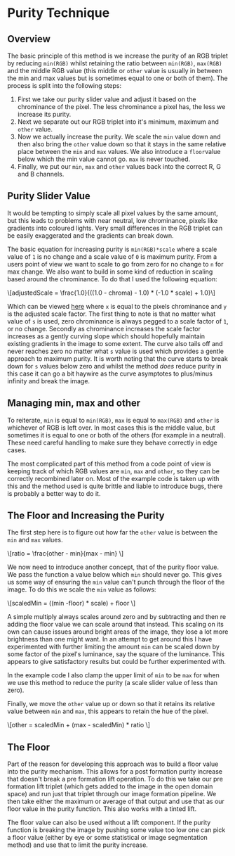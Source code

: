 <script>
MathJax = {
  tex: {
    inlineMath: [['$', '$'], ['\\(', '\\)']]
  }
};
</script>
<script id="MathJax-script" async
  src="https://cdn.jsdelivr.net/npm/mathjax@3/es5/tex-chtml.js">
</script>

# Purity Technique

## Overview
The basic principle of this method is we increase the purity of an RGB triplet
by reducing `min(RGB)` whilst retaining the ratio between `min(RGB)`, `max(RGB)` 
and the middle RGB value (this middle or `other` value is usually in between the
min and max values but is sometimes equal to one or both of them). The process
is split into the following steps:

1. First we take our purity slider value and adjust it based on the chrominance
   of the pixel. The less chrominance a pixel has, the less we increase its 
   purity.
2. Next we separate out our RGB triplet into it's minimum, maximum and `other`
   value.
3. Now we actually increase the purity. We scale the `min` value down and then
   also bring the `other` value down so that it stays in the same relative place
   between the `min` and `max` values. We also introduce a `floor`value below which
   the min value cannot go. `max` is never touched.
4. Finally, we put our `min`, `max` and `other` values back into the correct R,
   G and B channels.

## Purity Slider Value
It would be tempting to simply scale all pixel values by the same amount, but
this leads to problems with near neutral, low chrominance, pixels like gradients
into coloured lights. Very small differences in the RGB triplet can be easily
exaggerated and the gradients can break down. 

The basic equation for increasing purity is `min(RGB)*scale` where a scale value
of `1` is no change and a scale value of `0` is maximum purity. From a users
point of view we want to scale to go from zero for no change to `n` for max
change. We also want to build in some kind of reduction in scaling based around
the chrominance. To do that I used the following equation:

\\[adjustedScale = \frac{1.0}{((1.0 - chroma) - 1.0) * (-1.0 * scale) + 1.0}\\]

Which can be viewed [here](https://www.desmos.com/calculator/f3hl6hm4pq) where
`x` is equal to the pixels chrominance and `y` is the adjusted scale factor. The
first thing to note is that no matter what value of `s` is used, zero
chrominance is always pegged to a scale factor of `1`, or no change. Secondly as
chrominance increases the scale factor increases as a gently curving slope which
should hopefully maintain existing gradients in the image to some extent. The
curve also tails off and never reaches zero no matter what `s` value is used 
which provides a gentle approach to maximum purity. It is worth noting that the
curve starts to break down for `s` values below zero and whilst the method *does*
reduce purity in this case it can go a bit haywire as the curve asymptotes to 
plus/minus infinity and break the image.

## Managing min, max and other
To reiterate, `min` is equal to `min(RGB)`, `max` is equal to `max(RGB)` and 
`other` is whichever of RGB is left over. In most cases this is the middle value,
but sometimes it is equal to one or both of the others (for example in a 
neutral). These need careful handling to make sure they behave correctly in edge
cases. 

The most complicated part of this method from a code point of view is keeping
track of which RGB values are `min`, `max` and `other`, so they can be correctly 
recombined later on. Most of the example code is taken up with this and the
method used is quite brittle and liable to introduce bugs, there is probably a 
better way to do it.

## The Floor and Increasing the Purity
The first step here is to figure out how far the `other` value is between the
`min` and `max` values.

\\[ratio = \frac{other - min}{max - min} \\]

We now need to introduce another concept, that of the purity floor value. We
pass the function a value below which `min` should never go. This gives
us some way of ensuring the `min` value can't punch through the floor of the
image. To do this we scale the `min` value as follows:

\\[scaledMin = ((min -floor) * scale) + floor \\]

A simple multiply always scales around zero and by subtracting and then re
adding the floor value we can scale around that instead. This scaling on its
own can cause issues around bright areas of the image, they lose a lot more
brightness than one might want. In an attempt to get around this I have
experimented with further limiting the amount `min` can be scaled down by some
factor of the pixel's luminance, say the square of the luminance. This appears
to give satisfactory results but could be further experimented with.

In the example code I also clamp the upper limit of `min` to be `max` for when
we use this method to reduce the purity (a scale slider value of less than zero).

Finally, we move the `other` value up or down so that it retains its relative
value between `min` and `max`, this appears to retain the hue of the pixel.

\\[other = scaledMin + (max - scaledMin) * ratio \\]

## The Floor
Part of the reason for developing this approach was to build a floor value into
the purity mechanism. This allows for a post formation purity increase that
doesn't break a pre formation lift operation. To do this we take our pre
formation lift triplet (which gets added to the image in the open domain space)
and run just that triplet through our image formation pipeline. We then take
either the maximum or average of that output and use that as our floor value in
the purity function. This also works with a tinted lift.

The floor value can also be used without a lift component. If the purity
function is breaking the image by pushing some value too low one can pick a
floor value (either by eye or some statistical or image segmentation method)
and use that to limit the purity increase.


